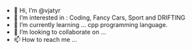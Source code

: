 - 👋 Hi, I’m @vjatyr
- 👀 I’m interested in : Coding, Fancy Cars, Sport and DRIFTING 
- 🌱 I’m currently learning ... cpp programming language.
- 💞️ I’m looking to collaborate on ...
- 📫 How to reach me ... 

<!---
vjatyr/vjatyr is a ✨ special ✨ repository because its `README.md` (this file) appears on your GitHub profile.
You can click the Preview link to take a look at your changes.
--->

